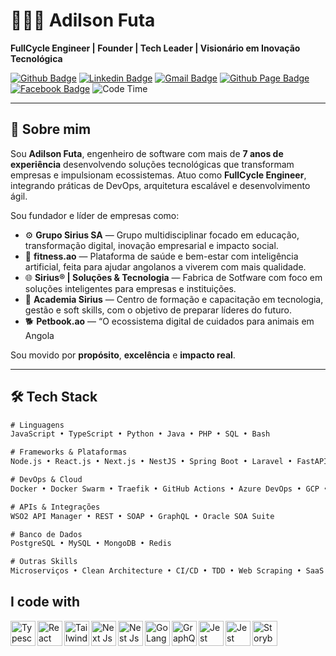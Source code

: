 # 👨🏽‍💻 Adilson Futa

**FullCycle Engineer | Founder | Tech Leader | Visionário em Inovação Tecnológica**

 [![Github Badge](https://img.shields.io/badge/-Github-000?style=flat-square&logo=Github&logoColor=white&link=https://github.com/GentilPinto)](https://github.com/adilsonfuta)
[![Linkedin Badge](https://img.shields.io/badge/-LinkedIn-blue?style=flat-square&logo=Linkedin&logoColor=white&link=https://www.linkedin.com/in/gentilpinto/)](https://www.linkedin.com/in/adilson-maria-52b534197/)
[![Gmail Badge](https://img.shields.io/badge/-Gmail-c14438?style=flat-square&logo=Gmail&logoColor=white&link=mailto:gentil.pinto.dev@gmail.com)](mailto:adilsonmariafuta@gmail.com)
[![Github Page Badge](https://img.shields.io/badge/-Github-000?style=flat-circle&logo=Github&logoColor=white&link=https://gentilpinto.github.io/my-page/)](https://adilsonfuta.github.io/)
[![Facebook Badge](https://img.shields.io/badge/-facebook-blue?style=flat-circle&logo=Facebook&logoColor=white&link=https://www.facebook.com/gentil.pinto2)](https://www.facebook.com/adilsonmariafuta/)
![Code Time](https://img.shields.io/endpoint?style=flat&url=https://codetime-api.datreks.com/badge/1946?logoColor=white%26project=%26recentMS=0%26showProject=false)

---

## 🚀 Sobre mim

Sou **Adilson Futa**, engenheiro de software com mais de **7 anos de experiência** desenvolvendo soluções tecnológicas que transformam empresas e impulsionam ecossistemas. Atuo como **FullCycle Engineer**, integrando práticas de DevOps, arquitetura escalável e desenvolvimento ágil.

Sou fundador e líder de empresas como:

- ⚙️ **Grupo Sirius SA** — Grupo multidisciplinar focado em educação, transformação digital, inovação empresarial e impacto social.
- 📲 **fitness.ao** — Plataforma de saúde e bem-estar com inteligência artificial, feita para ajudar angolanos a viverem com mais qualidade.
- 🌐 **Sirius® | Soluções & Tecnologia** — Fabrica de Sotfware com foco em soluções inteligentes para empresas e instituições.
- 🏫 **Academia Sirius** — Centro de formação e capacitação em tecnologia, gestão e soft skills, com o objetivo de preparar líderes do futuro.
- 🐕 **Petbook.ao** — “O ecossistema digital de cuidados para animais em Angola

Sou movido por **propósito**, **excelência** e **impacto real**.

---

## 🛠️ Tech Stack

```txt
# Linguagens
JavaScript • TypeScript • Python • Java • PHP • SQL • Bash

# Frameworks & Plataformas
Node.js • React.js • Next.js • NestJS • Spring Boot • Laravel • FastAPI

# DevOps & Cloud
Docker • Docker Swarm • Traefik • GitHub Actions • Azure DevOps • GCP • Firebase

# APIs & Integrações
WSO2 API Manager • REST • SOAP • GraphQL • Oracle SOA Suite

# Banco de Dados
PostgreSQL • MySQL • MongoDB • Redis

# Outras Skills
Microserviços • Clean Architecture • CI/CD • TDD • Web Scraping • SaaS • OpenAPI
```
## I code with

<a href="https://www.typescriptlang.org" target="_blank">
  <img align="left" title="Typescript" alt="Typescript" width="40px" src="./assets/typescript-logo.svg" />
</a>

<a href="https://pt-br.reactjs.org" target="_blank">
 <img align="left" title="React and React Native" alt="React and React Native" width="40px" src="./assets/react-logo.svg" />
</a>

<a href="https://tailwindcss.com" target="_blank">
 <img align="left" title="Tailwind Css" alt="Tailwind Css" width="40px" src="./assets/tailwind-logo.svg" />
</a>

<a href="https://nextjs.org" target="_blank">
  <img align="left" title="Next Js" alt="Next Js" width="40px" src="./assets/next-logo.svg" />
</a>

<a href="https://nestjs.com" target="_blank">
  <img align="left" title="Nest Js" alt="Nest Js" width="40px" src="./assets/nest-logo.svg" />
</a>

<a href="https://go.dev" target="_blank">
  <img align="left" title="Go Lang" alt="Go Lang" width="40px" src="./assets/golang-logo.svg" />
</a>

<a href="https://graphql.org" target="_blank">
  <img align="left" title="GraphQL" alt="GraphQL" width="40px" src="./assets/graphql-logo.svg" />
</a>

<a href="https://jestjs.io/pt-BR/" target="_blank">
  <img align="left" title="Jest" alt="Jest" width="40px" src="./assets/jest-logo.svg" />
</a>

<a href="https://www.cypress.io" target="_blank">
  <img align="left" title="Cypress" alt="Jest" width="40px" src="./assets/cypress-logo.svg" />
</a>

<a href="https://storybook.js.org" target="_blank">
  <img align="left" title="Storybook" alt="Storybook" width="40px" src="./assets/storybook-logo.svg" />
</a>

<!-- Thanks for visiting. :heart: --> 
